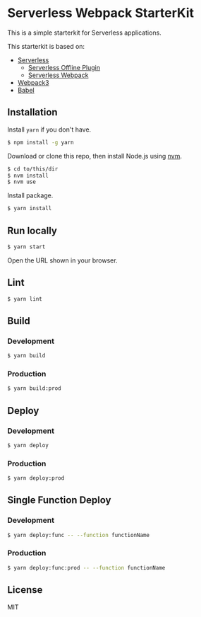 # Serverless Webpack StarterKit

This is a simple starterkit for Serverless applications.

This starterkit is based on:

* [Serverless](https://serverless.com/ "Serverless - The Serverless Application Framework powered by AWS Lambda and API Gateway")
    * [Serverless Offline Plugin](https://github.com/dherault/serverless-offline "Serverless Offline Plugin")
    * [Serverless Webpack](https://github.com/elastic-coders/serverless-webpack "elastic-coders/serverless-webpack: Serverless plugin to bundle your lambdas with Webpack")
* [Webpack3](https://webpack.js.org/ "webpack")
* [Babel](https://babeljs.io/ "Babel · The compiler for writing next generation JavaScript")

## Installation

Install `yarn` if you don't have.

```bash
$ npm install -g yarn
```

Download or clone this repo, then install Node.js using [nvm](https://github.com/creationix/nvm "creationix/nvm: Node Version Manager - Simple bash script to manage multiple active node.js versions").

```bash
$ cd to/this/dir
$ nvm install
$ nvm use
```

Install package.

```bash
$ yarn install
```

## Run locally

```bash
$ yarn start
```

Open the URL shown in your browser.

## Lint

```bash
$ yarn lint
```

## Build

### Development

```bash
$ yarn build
```

### Production

```bash
$ yarn build:prod
```

## Deploy

### Development

```bash
$ yarn deploy
```

### Production

```bash
$ yarn deploy:prod
```

## Single Function Deploy

### Development

```bash
$ yarn deploy:func -- --function functionName
```

### Production

```bash
$ yarn deploy:func:prod -- --function functionName
```

## License

MIT